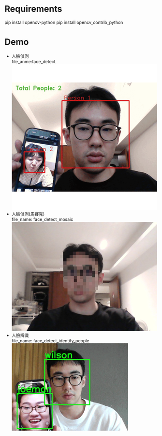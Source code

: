 # Requirements
pip install opencv-python
pip install opencv_contrib_python
# Demo
- 人臉偵測  
file_anme:face_detect  
![人臉偵測](/img/face_detection001.gif)
- 人臉偵測(馬賽克)  
file_name: face_detect_mosaic  
![人臉偵測](/img/screenshot_1.jpg)
- 人臉辨識  
file_name: face_detect_identify_people   
![人臉偵測](/img/face_detect03.gif)
